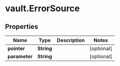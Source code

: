 # vault.ErrorSource

## Properties

Name | Type | Description | Notes
------------ | ------------- | ------------- | -------------
**pointer** | **String** |  | [optional] 
**parameter** | **String** |  | [optional] 


